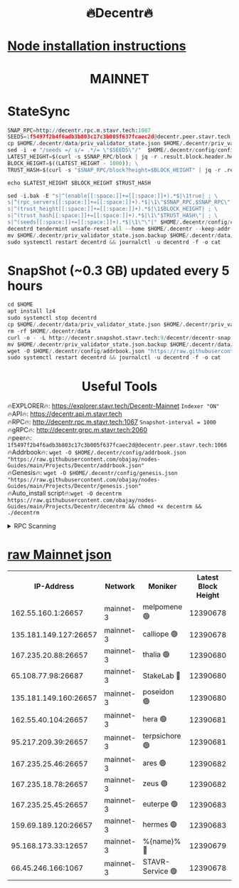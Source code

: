 <h1 align="center"> 🔥Decentr🔥</h1>

[Node installation instructions](https://github.com/obajay/nodes-Guides/tree/main/Projects/Decentr)
=
<h1 align="center"> MAINNET</h1>

# StateSync
```python
SNAP_RPC=http://decentr.rpc.m.stavr.tech:1067
SEEDS=1f5497f2b4f6adb3b803c17c3b005f637fcaec2d@decentr.peer.stavr.tech:1066
cp $HOME/.decentr/data/priv_validator_state.json $HOME/.decentr/priv_validator_state.json.backup
sed -i -e "/seeds =/ s/= .*/= \"$SEEDS\"/"  $HOME/.decentr/config/config.toml
LATEST_HEIGHT=$(curl -s $SNAP_RPC/block | jq -r .result.block.header.height); \
BLOCK_HEIGHT=$((LATEST_HEIGHT - 1000)); \
TRUST_HASH=$(curl -s "$SNAP_RPC/block?height=$BLOCK_HEIGHT" | jq -r .result.block_id.hash)

echo $LATEST_HEIGHT $BLOCK_HEIGHT $TRUST_HASH

sed -i.bak -E "s|^(enable[[:space:]]+=[[:space:]]+).*$|\1true| ; \
s|^(rpc_servers[[:space:]]+=[[:space:]]+).*$|\1\"$SNAP_RPC,$SNAP_RPC\"| ; \
s|^(trust_height[[:space:]]+=[[:space:]]+).*$|\1$BLOCK_HEIGHT| ; \
s|^(trust_hash[[:space:]]+=[[:space:]]+).*$|\1\"$TRUST_HASH\"| ; \
s|^(seeds[[:space:]]+=[[:space:]]+).*$|\1\"\"|" $HOME/.decentr/config/config.toml
decentrd tendermint unsafe-reset-all --home $HOME/.decentr --keep-addr-book
mv $HOME/.decentr/priv_validator_state.json.backup $HOME/.decentr/data/priv_validator_state.json
sudo systemctl restart decentrd && journalctl -u decentrd -f -o cat
```
# SnapShot (~0.3 GB) updated every 5 hours
```python
cd $HOME
apt install lz4
sudo systemctl stop decentrd
cp $HOME/.decentr/data/priv_validator_state.json $HOME/.decentr/priv_validator_state.json.backup
rm -rf $HOME/.decentr/data
curl -o - -L http://decentr.snapshot.stavr.tech:9/decentr/decentr-snap.tar.lz4 | lz4 -c -d - | tar -x -C $HOME/.decentr --strip-components 2
mv $HOME/.decentr/priv_validator_state.json.backup $HOME/.decentr/data/priv_validator_state.json
wget -O $HOME/.decentr/config/addrbook.json "https://raw.githubusercontent.com/obajay/nodes-Guides/main/Projects/Decentr/addrbook.json"
sudo systemctl restart decentrd && journalctl -u decentrd -f -o cat
```

 <h1 align="center"> Useful Tools</h1>

🔥EXPLORER🔥:     https://explorer.stavr.tech/Decentr-Mainnet        `Indexer "ON"` \
🔥API🔥:          https://decentr.api.m.stavr.tech \
🔥RPC🔥:          http://decentr.rpc.m.stavr.tech:1067              `Snapshot-interval = 1000` \
🔥gRPC🔥:         http://decentr.grpc.m.stavr.tech:2060 \
🔥peer🔥:         `1f5497f2b4f6adb3b803c17c3b005f637fcaec2d@decentr.peer.stavr.tech:1066` \
🔥Addrbook🔥:  `wget -O $HOME/.decentr/config/addrbook.json "https://raw.githubusercontent.com/obajay/nodes-Guides/main/Projects/Decentr/addrbook.json"` \
🔥Genesis🔥:  `wget -O $HOME/.decentr/config/genesis.json "https://raw.githubusercontent.com/obajay/nodes-Guides/main/Projects/Decentr/genesis.json"` \
🔥Auto_install script🔥:`wget -O decentrm https://raw.githubusercontent.com/obajay/nodes-Guides/main/Projects/Decentr/decentrm && chmod +x decentrm && ./decentrm`

<details>
<summary>RPC Scanning</summary>

<h2 align="center"> We scan nodes in real time every 4 hours. And we provide the final result of RPC endpoints.
We cannot influence the operation of these nodes in any way. </h2>


```python
If Voting Power is higher than 0 --> then the Node is a validator of the network and may be subject to attack and be a potential threat to the chain.
```
```python
We marked such validators with a red symbol
```

</details>

[raw Mainnet json](https://rpc-check.decentrm.stavr.tech/decentrm/rpc-decentrm-result.json)
=



<table><tr><th>IP-Address</th><th>Network</th><th>Moniker</th><th>Latest Block Height</th><th>Earliest Block Height</th><th>Catching Up</th><th>Tx Index</th><th>Voting Power</th><th>Scan Time</th></tr><tr><td>162.55.160.1:26657</td><td>mainnet-3</td><td>melpomene 🟢</td><td>12390678</td><td>1688950</td><td>False</td><td>on</td><td>0</td><td>2024-01-12T07:01:11.759186163UTC</td></tr><tr><td>135.181.149.127:26657</td><td>mainnet-3</td><td>calliope 🟢</td><td>12390678</td><td>1688950</td><td>False</td><td>on</td><td>0</td><td>2024-01-12T07:01:12.170134937UTC</td></tr><tr><td>167.235.20.88:26657</td><td>mainnet-3</td><td>thalia 🟢</td><td>12390680</td><td>1688950</td><td>False</td><td>on</td><td>0</td><td>2024-01-12T07:01:19.770545683UTC</td></tr><tr><td>65.108.77.98:26687</td><td>mainnet-3</td><td>StakeLab 🔴</td><td>12390680</td><td>1688950</td><td>False</td><td>on</td><td>5460926</td><td>2024-01-12T07:01:20.109336198UTC</td></tr><tr><td>135.181.149.160:26657</td><td>mainnet-3</td><td>poseidon 🟢</td><td>12390680</td><td>1688950</td><td>False</td><td>on</td><td>0</td><td>2024-01-12T07:01:24.772711210UTC</td></tr><tr><td>162.55.40.104:26657</td><td>mainnet-3</td><td>hera 🟢</td><td>12390681</td><td>1688950</td><td>False</td><td>on</td><td>0</td><td>2024-01-12T07:01:27.144138562UTC</td></tr><tr><td>95.217.209.39:26657</td><td>mainnet-3</td><td>terpsichore 🟢</td><td>12390681</td><td>1688950</td><td>False</td><td>on</td><td>0</td><td>2024-01-12T07:01:29.645163256UTC</td></tr><tr><td>167.235.25.46:26657</td><td>mainnet-3</td><td>ares 🟢</td><td>12390682</td><td>1688950</td><td>False</td><td>on</td><td>0</td><td>2024-01-12T07:01:31.964948890UTC</td></tr><tr><td>167.235.18.78:26657</td><td>mainnet-3</td><td>zeus 🟢</td><td>12390682</td><td>1688950</td><td>False</td><td>on</td><td>0</td><td>2024-01-12T07:01:34.309371147UTC</td></tr><tr><td>167.235.25.45:26657</td><td>mainnet-3</td><td>euterpe 🟢</td><td>12390683</td><td>1688950</td><td>False</td><td>on</td><td>0</td><td>2024-01-12T07:01:36.598955728UTC</td></tr><tr><td>159.69.189.120:26657</td><td>mainnet-3</td><td>hermes 🟢</td><td>12390683</td><td>1688950</td><td>False</td><td>on</td><td>0</td><td>2024-01-12T07:01:38.964169122UTC</td></tr><tr><td>95.168.173.33:12657</td><td>mainnet-3</td><td>%{name}% 🔴</td><td>12390679</td><td>8964001</td><td>False</td><td>on</td><td>4174399</td><td>2024-01-12T07:01:13.241742415UTC</td></tr><tr><td>66.45.246.166:1067</td><td>mainnet-3</td><td>STAVR-Service 🟢</td><td>12390678</td><td>12390001</td><td>False</td><td>on</td><td>0</td><td>2024-01-12T07:01:12.759799412UTC</td></tr></table>